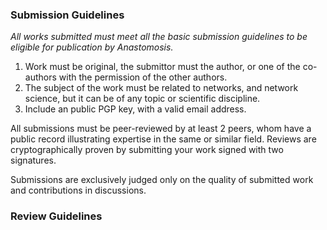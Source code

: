 ### Submission Guidelines
*All works submitted must meet all the basic submission guidelines to be eligible for publication by Anastomosis.*

1. Work must be original, the submittor must the author, or one of the co-authors with the permission of the other authors.
2. The subject of the work must be related to networks, and network science, but it can be of any topic or scientific discipline.
3. Include an public PGP key, with a valid email address.

All submissions must be peer-reviewed by at least 2 peers, whom have a public record illustrating expertise in the same or similar field. Reviews are cryptographically proven by submitting your work signed with two signatures.

Submissions are exclusively judged only on the quality of submitted work and contributions in discussions.


### Review Guidelines
